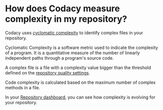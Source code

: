# How does Codacy measure complexity in my repository?

Codacy uses [cyclomatic complexity](https://en.wikipedia.org/wiki/Cyclomatic_complexity) to identify complex files in your repository. 

Cyclomatic Complexity is a software metric used to indicate the complexity of a program. It is a quantitative measure of the number of linearly independent paths through a program's source code. 

A complex file is a file with a complexity value bigger than the threshold defined on the [repository quality settings](/hc/en-us/articles/360009164573-Quality-Settings). 

Code complexity is calculated based on the maximum number of complex methods in a file.

In your [Repository dashboard](/hc/en-us/articles/360003890673-Project-Dashboard-How-does-it-work-), you can see how complexity is evolving for your repository. 
